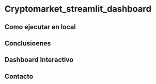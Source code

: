 # Cryptomarket_streamlit_dashboard

## Como ejecutar en local

## Conclusioenes

## Dashboard Interactivo

## Contacto

